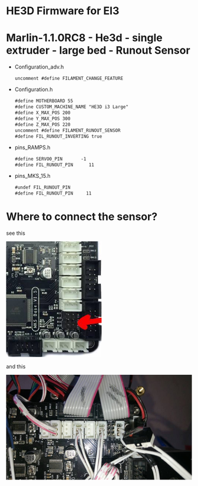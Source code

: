 # HE3D Firmware for EI3

# Marlin-1.1.0RC8 - He3d - single extruder - large bed - Runout Sensor

  - Configuration_adv.h
  
		uncomment #define FILAMENT_CHANGE_FEATURE

  - Configuration.h

		#define MOTHERBOARD 55
		#define CUSTOM_MACHINE_NAME "HE3D i3 Large"
		#define X_MAX_POS 200
		#define Y_MAX_POS 300
		#define Z_MAX_POS 220
		uncomment #define FILAMENT_RUNOUT_SENSOR
		#define FIL_RUNOUT_INVERTING true

  - pins_RAMPS.h
  
		#define SERVO0_PIN       -1
		#define FIL_RUNOUT_PIN      11
		
  - pins_MKS_15.h
  
		#undef FIL_RUNOUT_PIN
		#define FIL_RUNOUT_PIN     11
		
# Where to connect the sensor?
see this

![alt tag](https://github.com/Elenedeath/HE3D-Firmware/blob/Runout-Sensor/D11%20pins.jpg)

and this

![alt tag](https://github.com/Elenedeath/HE3D-Firmware/blob/Runout-Sensor/D11%20pins-2.jpg)
